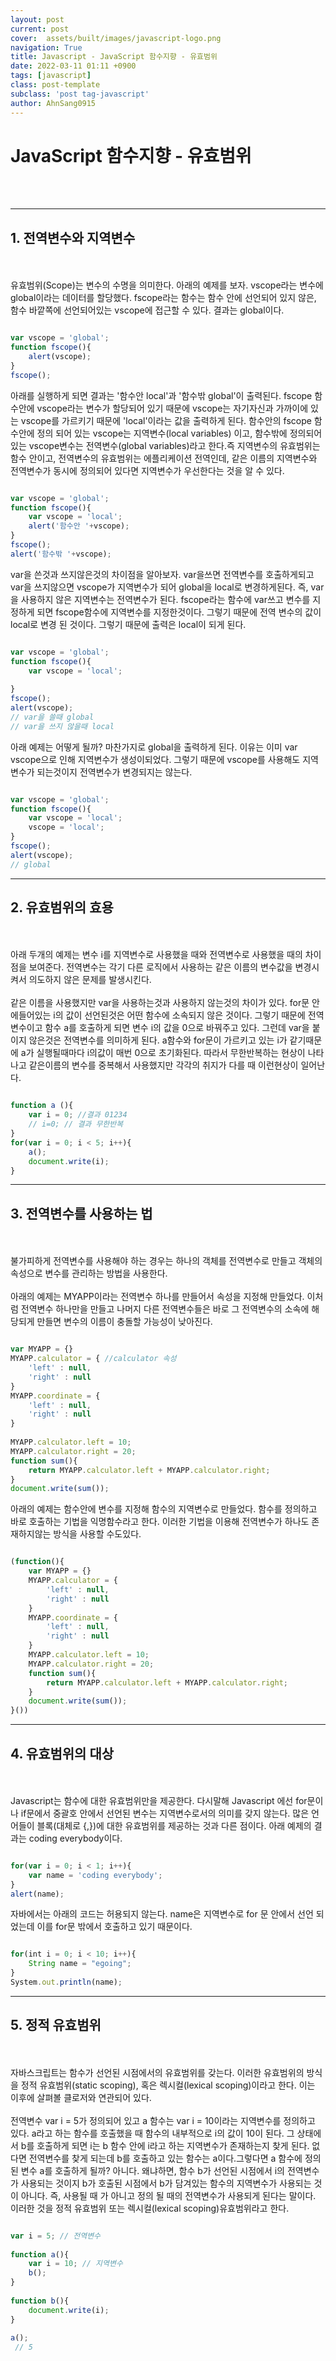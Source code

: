 ```yaml
---
layout: post
current: post
cover:  assets/built/images/javascript-logo.png
navigation: True
title: Javascript - JavaScript 함수지향 - 유효범위
date: 2022-03-11 01:11 +0900
tags: [javascript]
class: post-template
subclass: 'post tag-javascript'
author: AhnSang0915
---
```


# JavaScript 함수지향 - 유효범위

<br>
<br>


---

## 1. 전역변수와 지역변수
<br>
<br>
유효범위(Scope)는 변수의 수명을 의미한다. 아래의 예제를 보자. vscope라는 변수에 global이라는 데이터를 할당했다. fscope라는 함수는 함수 안에 선언되어 있지 않은, 함수 바깥쪽에 선언되어있는 vscope에 접근할 수 있다. 결과는 global이다. 

~~~javascript

var vscope = 'global';
function fscope(){
    alert(vscope);
}
fscope();

~~~

아래를 실행하게 되면 결과는 '함수안 local'과 '함수밖 global'이 출력된다. fscope 함수안에 vscope라는 변수가 할당되어 있기 때문에 vscope는 자기자신과 가까이에 있는 vscope를 가르키기 때문에 'local'이라는 값을 출력하게 된다. 함수안의 fscope 함수안에 정의 되어 있는 vscope는 지역변수(local variables) 이고, 함수밖에  정의되어 있는 vscope변수는 전역변수(global variables)라고 한다.즉 지역변수의 유효범위는 함수 안이고, 전역변수의 유효범위는 에플리케이션 전역인데, 같은 이름의 지역변수와 전역변수가 동시에 정의되어 있다면 지역변수가 우선한다는 것을 알 수 있다.

~~~javascript

var vscope = 'global';
function fscope(){
    var vscope = 'local';
    alert('함수안 '+vscope);
}
fscope();
alert('함수밖 '+vscope);

~~~

var을 쓴것과 쓰지않은것의 차이점을 알아보자. var을쓰면 전역변수를 호출하게되고 var을 쓰지않으면 vscope가 지역변수가 되어 global을 local로 변경하게된다. 즉,  var을 사용하지 않은 지역변수는 전역변수가 된다. fscope라는 함수에 var쓰고 변수를 지정하게 되면 fscope함수에 지역변수를 지정한것이다. 그렇기 때문에 전역 변수의 값이 local로 변경 된 것이다. 그렇기 때문에 출력은 local이 되게 된다.

~~~javascript

var vscope = 'global';
function fscope(){
    var vscope = 'local';
   
}
fscope();
alert(vscope);
// var을 쓸때 global
// var을 쓰지 않을때 local
~~~

아래 예제는 어떻게 될까? 마찬가지로 global을 출력하게 된다. 이유는 이미 var vscope으로 인해 지역변수가 생성이되었다. 그렇기 때문에 vscope를 사용해도 지역변수가 되는것이지 전역변수가 변경되지는 않는다.

~~~javascript

var vscope = 'global';
function fscope(){
    var vscope = 'local';
    vscope = 'local';   
}
fscope();
alert(vscope);
// global

~~~

---

## 2. 유효범위의 효용
<br>
<br>
아래 두개의 예제는 변수 i를 지역변수로 사용했을 때와 전역변수로 사용했을 때의 차이점을 보여준다. 전역변수는 각기 다른 로직에서 사용하는 같은 이름의 변수값을 변경시켜서 의도하지 않은 문제를 발생시킨다.
<br>
<br>
같은 이름을 사용했지만 var을 사용하는것과 사용하지 않는것의 차이가 있다. for문 안에들어있는 i의 값이 선언된것은 어떤 함수에 소속되지 않은 것이다. 그렇기 때문에 전역변수이고 함수 a를 호출하게 되면 변수 i의 값을 0으로 바꿔주고 있다. 그런데 var을 붙이지 않은것은 전역변수를 의미하게 된다. a함수와 for문이 가르키고 있는 i가 같기때문에 a가 실행될때마다 i의값이 매번 0으로 초기화된다. 따라서 무한반복하는 현상이 나타나고 같은이름의 변수를 중복해서 사용했지만 각각의 취지가 다를 때 이런현상이 일어난다.

~~~javascript

function a (){
    var i = 0; //결과 01234
    // i=0; // 결과 무한반복
}
for(var i = 0; i < 5; i++){
    a();
    document.write(i);
}

~~~

---

## 3. 전역변수를 사용하는 법
<br>
<br>
불가피하게 전역변수를 사용해야 하는 경우는 하나의 객체를 전역변수로 만들고 객체의 속성으로 변수를 관리하는 방법을 사용한다.

<br>
<br>
아래의 예제는 MYAPP이라는 전역변수 하나를 만들어서 속성을 지정해 만들었다. 이처럼 전역변수 하나만을 만들고 나머지 다른 전역변수들은 바로 그 전역변수의 소속에 해당되게 만들면 변수의 이름이 충돌할 가능성이 낮아진다.


~~~javascript

var MYAPP = {}
MYAPP.calculator = { //calculator 속성
    'left' : null,
    'right' : null
}
MYAPP.coordinate = {
    'left' : null,
    'right' : null
}
 
MYAPP.calculator.left = 10;
MYAPP.calculator.right = 20;
function sum(){
    return MYAPP.calculator.left + MYAPP.calculator.right;
}
document.write(sum());

~~~

아래의 예제는 함수안에 변수를 지정해 함수의 지역변수로 만들었다. 함수를 정의하고 바로 호출하는 기법을 익명함수라고 한다. 이러한 기법을 이용해 전역변수가 하나도 존재하지않는 방식을 사용할 수도있다.

~~~javascript

(function(){
    var MYAPP = {}
    MYAPP.calculator = {
        'left' : null,
        'right' : null
    }
    MYAPP.coordinate = {
        'left' : null,
        'right' : null
    }
    MYAPP.calculator.left = 10;
    MYAPP.calculator.right = 20;
    function sum(){
        return MYAPP.calculator.left + MYAPP.calculator.right;
    }
    document.write(sum());
}())

~~~

---


## 4. 유효범위의 대상
<br>
<br>
Javascript는 함수에 대한 유효범위만을 제공한다. 다시말해 Javascript 에선 for문이나 if문에서 중괄호 안에서 선언된 변수는 지역변수로서의 의미를 갖지 않는다. 많은 언어들이 블록(대체로 {,})에 대한 유효범위를 제공하는 것과 다른 점이다. 아래 예제의 결과는 coding everybody이다.

~~~javascript

for(var i = 0; i < 1; i++){
    var name = 'coding everybody';
}
alert(name);

~~~

자바에서는 아래의 코드는 허용되지 않는다. name은 지역변수로 for 문 안에서 선언 되었는데 이를 for문 밖에서 호출하고 있기 때문이다.


~~~javascript

for(int i = 0; i < 10; i++){
    String name = "egoing";
}
System.out.println(name);

~~~

---


## 5. 정적 유효범위
<br>
<br>
자바스크립트는 함수가 선언된 시점에서의 유효범위를 갖는다. 이러한 유효범위의 방식을 정적 유효범위(static scoping), 혹은 렉시컬(lexical scoping)이라고 한다. 이는 이후에 살펴볼 클로저와 연관되어 있다.
<br>
<br>
전역변수 var i = 5가 정의되어 있고 a 함수는 var i = 10이라는 지역변수를 정의하고 있다. a라고 하는 함수를 호출했을 때 함수의 내부적으로 i의 값이 10이 된다. 그 상태에서 b를 호출하게 되면 i는 b 함수 안에 i라고 하는 지역변수가 존재하는지 찾게 된다. 없다면 전역변수를 찾게 되는데 b를 호출하고 있는 함수는 a이다.그렇다면 a 함수에 정의된 변수 a를 호출하게 될까? 아니다. 왜냐하면, 함수 b가 선언된 시점에서 i의 전역변수가 사용되는 것이지 b가 호출된 시점에서 b가 담겨있는 함수의 지역변수가 사용되는 것이 아니다. 즉, 사용될 때 가 아니고 정의 될 때의 전역변수가 사용되게 된다는 말이다. 이러한 것을 정적 유효범위 또는 렉시컬(lexical scoping)유효범위라고 한다.

~~~javascript

var i = 5; // 전역변수
 
function a(){
    var i = 10; // 지역변수
    b();
}
 
function b(){
    document.write(i);
}
 
a();
 // 5
~~~

